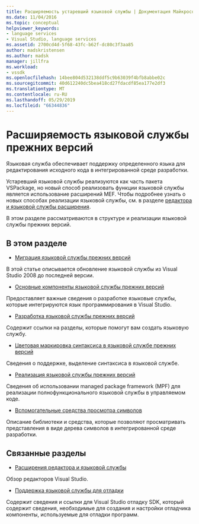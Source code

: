 ```yaml
---
title: Расширяемость устаревший языковой службы | Документация Майкрософт
ms.date: 11/04/2016
ms.topic: conceptual
helpviewer_keywords:
- language services
- Visual Studio, language services
ms.assetid: 2700cd4d-5f68-43fc-b62f-dc80c3f3aa85
author: madskristensen
ms.author: madsk
manager: jillfra
ms.workload:
- vssdk
ms.openlocfilehash: 14bee804d532138ddf5c9b63039f4bfb8abbe02c
ms.sourcegitcommit: 40d612240dc5bea418cd27fdacdf85ea177e2df3
ms.translationtype: MT
ms.contentlocale: ru-RU
ms.lasthandoff: 05/29/2019
ms.locfileid: "66344836"
---
```

# <a name="legacy-language-service-extensibility"></a>Расширяемость языковой службы прежних версий
Языковая служба обеспечивает поддержку определенного языка для редактирования исходного кода в интегрированной среде разработки.

 Устаревший языковой службы реализуются как часть пакета VSPackage, но новый способ реализовать функции языковой службы является использование расширений MEF. Чтобы подробнее узнать о новых способах реализации языковой службы, см. в разделе [редактора и языковой службы расширения](../../extensibility/editor-and-language-service-extensions.md).

 В этом разделе рассматриваются в структуре и реализации языковой службы прежних версий.

## <a name="in-this-section"></a>В этом разделе
- [Миграция языковой службы прежних версий](../../extensibility/internals/migrating-a-legacy-language-service.md)

 В этой статье описывается обновление языковой службы из Visual Studio 2008 до последней версии.

- [Основные компоненты языковой службы прежних версий](../../extensibility/internals/legacy-language-service-essentials.md)

 Предоставляет важные сведения о разработке языковые службы, которые интегрируются язык программирования в Visual Studio.

- [Разработка языковой службы прежних версий](../../extensibility/internals/developing-a-legacy-language-service.md)

 Содержит ссылки на разделы, которые помогут вам создать языковую службу.

- [Цветовая маркировка синтаксиса в языковой службе прежних версий](../../extensibility/internals/syntax-coloring-in-a-legacy-language-service.md)

 Сведения о поддержке, выделение синтаксиса в языковой службе.

- [Реализация языковой службы прежних версий](../../extensibility/internals/implementing-a-legacy-language-service1.md)

 Сведения об использовании managed package framework (MPF) для реализации полнофункционального языковой службы в управляемом коде.

- [Вспомогательные средства просмотра символов](../../extensibility/internals/supporting-symbol-browsing-tools.md)

 Описание библиотеки и средства, которые позволяют просматривать представления в виде дерева символов в интегрированной среде разработки.

## <a name="related-sections"></a>Связанные разделы
- [Расширения редактора и языковой службы](../../extensibility/editor-and-language-service-extensions.md)

 Обзор редакторов Visual Studio.

- [Поддержка языковой службы для отладки](../../extensibility/internals/language-service-support-for-debugging.md)

 Содержит сведения и ссылки для Visual Studio отладку SDK, который содержит сведения, необходимые для создания и настройки отладчика компоненты, используемые для отладки программ.